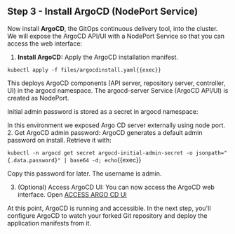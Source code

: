 ## Step 3 - Install ArgoCD (NodePort Service)

Now install **ArgoCD**, the GitOps continuous delivery tool, into the cluster. We will expose the ArgoCD API/UI with a NodePort Service so that you can access the web interface:

1. **Install ArgoCD:** Apply the ArgoCD installation manifest.

`kubectl apply -f files/argocdinstall.yaml{{exec}}`

This deploys ArgoCD components (API server, repository server, controller, UI) in the argocd namespace. The argocd-server Service (ArgoCD API/UI) is created as NodePort.

Initial admin password is stored as a secret in argocd namespace:


In this environment we exposed Argo CD server externally using node port.
2. Get ArgoCD admin password: ArgoCD generates a default admin password on install. Retrieve it with:

`kubectl -n argocd get secret argocd-initial-admin-secret -o jsonpath="{.data.password}" | base64 -d; echo`{{exec}}

Copy this password for later. The username is admin.

3. (Optional) Access ArgoCD UI: You can now access the ArgoCD web interface. Open [ACCESS ARGO CD UI]({{TRAFFIC_HOST1_32073}})

At this point, ArgoCD is running and accessible. In the next step, you'll configure ArgoCD to watch your forked Git repository and deploy the application manifests from it.
